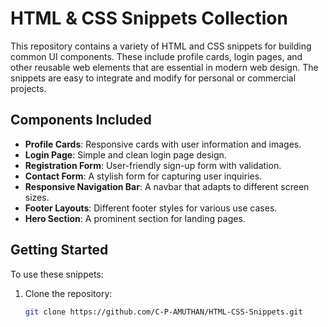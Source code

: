 # HTML & CSS Snippets Collection

This repository contains a variety of HTML and CSS snippets for building common UI components. These include profile cards, login pages, and other reusable web elements that are essential in modern web design. The snippets are easy to integrate and modify for personal or commercial projects.

## Components Included

- **Profile Cards**: Responsive cards with user information and images.
- **Login Page**: Simple and clean login page design.
- **Registration Form**: User-friendly sign-up form with validation.
- **Contact Form**: A stylish form for capturing user inquiries.
- **Responsive Navigation Bar**: A navbar that adapts to different screen sizes.
- **Footer Layouts**: Different footer styles for various use cases.
- **Hero Section**: A prominent section for landing pages.

## Getting Started

To use these snippets:
1. Clone the repository:
   ```bash
   git clone https://github.com/C-P-AMUTHAN/HTML-CSS-Snippets.git
